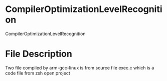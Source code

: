 # CompilerOptimizationLevelRecognition
CompilerOptimizationLevelRecognition

# File Description
Two file compiled by arm-gcc-linux is from source file exec.c which is a code file from zsh open project
